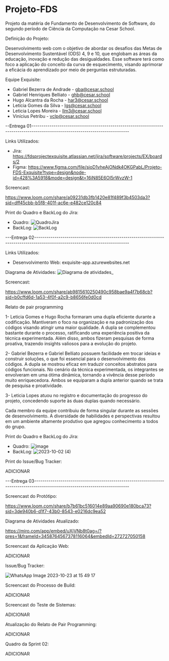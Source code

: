 # Projeto-FDS
Projeto da matéria de Fundamento de Desenvolvimento de Software, do segundo período de Ciência da Computação na Cesar School.

Definição do Projeto: 

Desenvolvimento web com o objetivo de abordar os desafios das Metas de Desenvolvimento Sustentável (ODS) 4, 9 e 10, que englobam as áreas da educação, inovação e redução das desigualdades. Esse software terá como foco a aplicação do conceito da curva de esquecimento, visando aprimorar a eficácia do aprendizado por meio de perguntas estruturadas.

Equipe Exquisite:
- Gabriel Bezerra de Andrade - gba@cesar.school
- Gabriel Henriques Belliato - ghb@cesar.school
- Hugo Alcantra da Rocha - har3@cesar.school
- Letícia Gomes da Silva - lgs@cesar.school
- Leticia Lopes Moreira - llm3@cesar.school
- Vinícius Petribu - vclp@cesar.school

--Entrega 01------------------------------------------------------------------------------------------------------------------------------

Links Utilizados:
- Jira: https://fdsprojectexquisite.atlassian.net/jira/software/projects/EX/boards/2
- Figma: https://www.figma.com/file/sioD1vheAjONdk4OKGPabL/Projeto-FDS-Exquisite?type=design&node-id=428%3A5918&mode=design&t=16iN85E6OI5rWvzW-1

Screencast:

https://www.loom.com/share/a09231db3fb1420e81f489f3b4503da3?sid=dff45cbb-b5f8-401f-ac6e-e482ce120c84

Print do Quadro e BackLog do Jira:
- Quadro:
![QuadroJira](https://github.com/leticiagomesilva/Projeto-FDS/assets/132513364/035da831-011c-4688-9e77-254dd0452f0b)
- BackLog:
![BackLog](https://github.com/leticiagomesilva/Projeto-FDS/assets/132513364/4bbcdb94-0e50-4c70-892c-f720846f9844)

---Entrega 02-----------------------------------------------------------------------------------------------------------------------------

Links Utilizados:
- Desenvolvimento Web: exquisite-app.azurewebsites.net

Diagrama de Atividades:
![Diagrama de atividades_](https://github.com/leticiagomesilva/Projeto-FDS/assets/132513364/333ebf52-f6cb-49f6-a3d9-df24f3c593c6)

Screencast:

https://www.loom.com/share/ab9815610250490c958bae9a4f7b68cb?sid=b0cffd6d-1a53-4f0f-a2c9-b8656fe0d0cd

Relato de pair programming 

1- Leticia Gomes e Hugo Rocha formaram uma dupla eficiente durante a codificação.
Mantiveram o foco na organização e na padronização dos códigos visando atingir uma maior
qualidade. A dupla se complementou bastante durante o processo, ratificando uma experiência
positiva da técnica experimentada. Além disso, ambos fizeram pesquisas de forma proativa,
trazendo insights valiosos para a evolução do projeto.

2- Gabriel Bezerra e Gabriel Belliato possuem facilidade em trocar ideias e construir soluções, o
que foi essencial para o desenvolvimento dos códigos. A dupla se mostrou eficaz em traduzir
conceitos abstratos para códigos funcionais. No cenário da técnica experimentada, os
integrantes se envolveram em uma ótima dinâmica, tornando a vivência desse período muito
enriquecedora. Ambos se equiparam a dupla anterior quando se trata de pesquisa e
proatividade.

3- Leticia Lopes atuou no registro e documentação do progresso do projeto, concedendo
suporte às duas duplas quando necessário.

Cada membro da equipe contribuiu de forma singular durante as sessões de desenvolvimento.
A diversidade de habilidades e perspectivas resultou em um ambiente altamente produtivo que
agregou conhecimento a todos do grupo.

Print do Quadro e BackLog do Jira:
- Quadro:
![image](https://github.com/leticiagomesilva/Projeto-FDS/assets/132513364/8f7536a1-7dc0-4550-bc5b-d56dfd130d45)
- BackLog:
![2023-10-02 (4)](https://github.com/leticiagomesilva/Projeto-FDS/assets/132513364/6baf44f2-cc89-4c9d-9c1b-8fec44ec7f8c)

Print do Issue/Bug Tracker:

ADICIONAR

---Entrega 03-----------------------------------------------------------------------------------------------------------------------------

Screencast do Protótipo: 

https://www.loom.com/share/b7b61bc516014e89aa90690e180bca73?sid=3de940b6-d1f7-43b0-8543-e0216dc9ea52

Diagrama de Atividades Atualizado: 

https://miro.com/app/embed/uXjVNb8t0ag=/?pres=1&frameId=3458764567378116064&embedId=272727050158

Screencast da Aplicação Web:

ADICIONAR 

Issue/Bug Tracker:

![WhatsApp Image 2023-10-23 at 15 49 17](https://github.com/leticiagomesilva/Projeto-FDS/assets/132513364/e8975da3-9f04-4e67-8c17-5dcbf17e54bf)

Screencast do Processo de Build:

ADICIONAR 

Screencast do Teste de Sistemas:

ADICIONAR 

Atualização do Relato de Pair Programming: 

ADICIONAR 

Quadro da Sprint 02:

ADICIONAR
